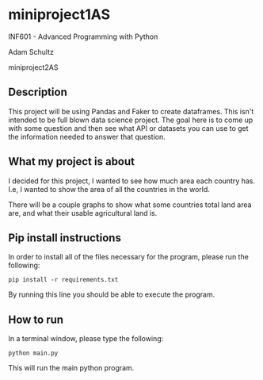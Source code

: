 # miniproject1AS

INF601 - Advanced Programming with Python

Adam Schultz

miniproject2AS

## Description
This project will be using Pandas and Faker to create dataframes.
This isn't intended to be full blown data science project.
The goal here is to come up with some question and then see what API or
datasets you can use to get the information needed to answer that question.

## What my project is about
I decided for this project, I wanted to see how much area each country has.
I.e, I wanted to show the area of all the countries in the world.

There will be a couple graphs to show what some countries total land area are, 
and what their usable agricultural land is. 

## Pip install instructions
In order to install all of the files necessary for the program,
please run the following:
```
pip install -r requirements.txt
```
By running this line you should  be able to execute the program.

## How to run
In a terminal window, please type the following:
```
python main.py
```
This will run the main python program. 